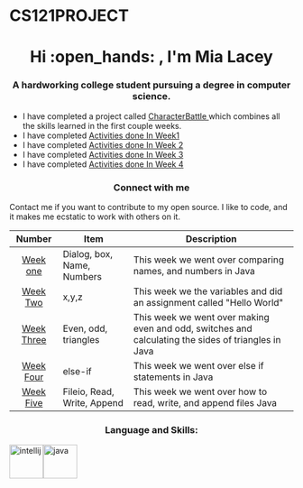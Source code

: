  # CS121PROJECT
<h1 align="center"> Hi :open_hands: , I'm Mia Lacey </h1>
<h3 align="center">   A hardworking college student pursuing a degree in computer science.</h3>




- I have completed a project called  [CharacterBattle ](https://github.com/miajamarra/CS121PROJECT/blob/3d45c6dce50bee5fea98edd820214b395ae0de25/src/ProjectOne/CharacterBattle.java) which combines all the skills learned in the first couple weeks.
- I have completed [Activities done In Week1](https://github.com/miajamarra/CS121PROJECT/tree/0e79c34c55c487c3e77f126d6fb29b10840709e1/src/weekONE)
- I have completed [Activities done In Week 2](https://github.com/miajamarra/CS121PROJECT/tree/3e718e502be097b23b4f0300e373c9605e025cf4/src/weekTWO)
- I have completed [Activities done In Week 3](https://github.com/miajamarra/CS121PROJECT/tree/2e9b0d59ceaa5eff7df1b170588934ce40c093ab/src/WEEKthree)
- I have completed [Activities done In Week 4](https://github.com/miajamarra/CS121PROJECT/tree/2e9b0d59ceaa5eff7df1b170588934ce40c093ab/src/WEEKfour)

<h3 align = "center"> Connect with me </h3>
<p align = "Left" >Contact me if you want to contribute to my open source. I like to code, and it makes me ecstatic to work with others on it.</p>

| Number | Item | Description |
|:----: | ------| ------------|
|[ Week one](https://github.com/miajamarra/CS121PROJECT/tree/0e79c34c55c487c3e77f126d6fb29b10840709e1/src/weekONE)| Dialog, box, Name, Numbers | This week we went over comparing names, and numbers in Java|
| [Week Two](https://github.com/miajamarra/CS121PROJECT/tree/3e718e502be097b23b4f0300e373c9605e025cf4/src/weekTWO)| x,y,z | This week we the variables and did an assignment called  "Hello World"|
|[ Week Three](https://github.com/miajamarra/CS121PROJECT/tree/2e9b0d59ceaa5eff7df1b170588934ce40c093ab/src/WEEKthree)| Even, odd, triangles| This week we went over  making even and odd, switches  and calculating the sides of triangles  in Java|
| [Week Four]( https://github.com/miajamarra/CS121PROJECT/tree/2e9b0d59ceaa5eff7df1b170588934ce40c093ab/src/WEEKfour)| else-if| This week we went over else if statements in Java|
| [Week Five](https://github.com/miajamarra/CS121PROJECT/tree/3d45c6dce50bee5fea98edd820214b395ae0de25/src/weekFIVE)| Fileio, Read, Write, Append| This week we went over how to read, write, and append files  Java|

<h3 align= "center"> Language and Skills: </h3>
<p align = "left"> 
 <a href="https://github.com/devicons/devicon/blob/master/icons/intellij/intellij-original-wordmark.svg" target="blank" rel = "noreferrer"><img src="https://cdn.jsdelivr.net/gh/devicons/devicon/icons/intellij/intellij-original-wordmark.svg" alt = "intellij" width = "60" height= "60"/></a><a href= "https://github.com/devicons/devicon/blob/master/icons/java/java-original-wordmark.svg"target="blank" rel = "noreferrer"><img src="https://cdn.jsdelivr.net/gh/devicons/devicon/icons/java/java-original-wordmark.svg"" alt = "java" width = "60" height= "60"/></a>
          
</p>
